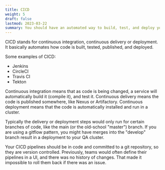 ```yaml
---
title: CICD
weight: 5
draft: false
lastmod: 2023-03-22
summary: You should have an automated way to build, test, and deploy your applications.
---
```


CICD stands for continuous integration, continuous delivery or deployment.  It basically
automates how code is built, tested, published, and deployed.

Some examples of CICD:
* Jenkins
* CircleCI
* Travis CI
* Tekton

Continuous integration means that as code is being changed, a service will automatically
build it (compile it), and test it.  Continuous delivery means the code is published 
somewhere, like Nexus or Artifactory.  Continuous deployment means that the code is 
automatically installed and run in a cluster.

Typically the delivery or deployment steps would only run for certain branches of code, 
like the main (or the old-school "master") branch.  If you are using a gitflow pattern,
you might have merges into the "develop" branch result in a deployment to your QA cluster.

Your CICD pipelines should be in code and committed to a git repository, so they are 
version controlled.  Previously, teams would often define their pipelines in a UI, and
there was no history of changes.  That made it impossible to roll them back if there was
an issue.